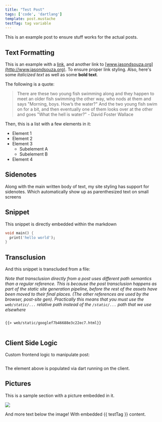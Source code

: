 ```yaml
---
title: "Test Post"
tags: ['code', 'dartlang']
template: post.mustache
testTag: tag variable
---
```


This is an example post to ensure stuff works for the actual posts.

## Text Formatting
This is an example with a [link](www.google.com), and another link to [www.jasondsouza.org](http://www.jasondsouza.org). To ensure proper link styling. Also, here's some *italicized text* as well as some **bold text**.

The following is a quote:

> There are these two young fish swimming along and they happen to meet an older fish swimming the other way, who nods at them and says "Morning, boys. How’s the water?" And the two young fish swim on for a bit, and then eventually one of them looks over at the other and goes "What the hell is water?" - David Foster Wallace

Then, this is a list with a few elements in it:

- Element 1
- Element 2
- Element 3
  - Subelement A
  - Subelement B
- Element 4

## Sidenotes
Along with the main written body of text, my site styling has support for sidenotes.
<span class="mgnote">Which automatically show up as parenthesized text on small screens</span>

## Snippet
This snippet is directly embedded within the markdown
```dart
void main() {
  print('hello world');
}
```

## Transclusion
And this snippet is transcluded from a file:

*Note that transclusion directly from a post uses different path semantics than a regular reference. This is because the post transclusion happens as part of the static site generation pipeline, before the rest of the assets have been moved to their final places. (The other references are used by the browser, post-site gen). Practically this means that you must use the `web/static/...` relative path instead of the `/static/...` path that we use elsewhere*

<pre>
<code class="language-html">
{{> web/static/googlef7b46688e3c22ec7.html}}
</code>
</pre>

## Client Side Logic
Custom frontend logic to manipulate post:

<pre><code id="sample"></code></pre>

The element above is populated via dart running on the client.

<script src="/scripts/samplePopulate.dart.js"></script>

## Pictures
This is a sample section with a picture embedded in it.

![](/static/dartboard.jpg)

And more text below the image! With embedded {{ testTag }} content.
